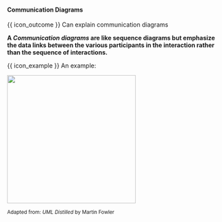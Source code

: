 <div id="title">

#### Communication Diagrams

</div>

<span id="prereqs"></span>

<span id="outcomes">{{ icon_outcome }} Can explain communication diagrams</span>

<div id="body">

**A _Communication diagrams_ are like sequence diagrams but emphasize the data links between the various participants in the interaction rather than the sequence of interactions.**

<tip-box> 

{{ icon_example }} An example:

<img src="{{baseUrl}}/modeling/modelingBehaviors/communicationDiagrams/images/diagram.png" height="300" />
<br>

<sub>Adapted from: _UML Distilled_ by Martin Fowler</sub>

</tip-box>

</div>

<div id="extras">
</div>